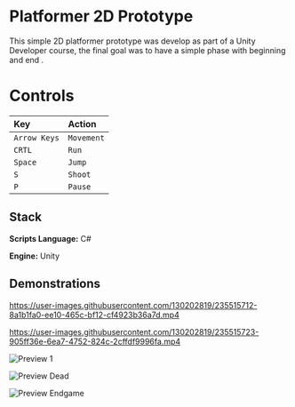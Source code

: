 
# Platformer 2D Prototype

This simple 2D platformer prototype was develop as part of a Unity Developer course, the final goal was to have a simple phase with beginning and end .

# Controls

| Key   | Action
| :---------- | :--------- 
| `Arrow Keys` | `Movement`
| `CRTL` | `Run`
| `Space` | `Jump`
| `S` | `Shoot`
| `P` | `Pause`

## Stack

**Scripts Language:** C#

**Engine:** Unity

## Demonstrations

https://user-images.githubusercontent.com/130202819/235515712-8a1b1fa0-ee10-465c-bf12-cf4923b36a7d.mp4

https://user-images.githubusercontent.com/130202819/235515723-905ff36e-6ea7-4752-824c-2cffdf9996fa.mp4

![Preview 1](https://user-images.githubusercontent.com/130202819/235515742-462cd0fe-ed9c-4f89-88ad-08f453e74c9a.jpg)

![Preview Dead](https://user-images.githubusercontent.com/130202819/235515745-6c0e7e29-0897-4d76-8252-ab486847f784.jpg)

![Preview Endgame](https://user-images.githubusercontent.com/130202819/235515747-4482ccff-6cab-41f3-b395-3c687c1f7fa2.jpg)

